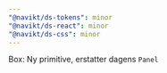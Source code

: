 ```yaml
---
"@navikt/ds-tokens": minor
"@navikt/ds-react": minor
"@navikt/ds-css": minor
---
```


Box: Ny primitive, erstatter dagens `Panel`
